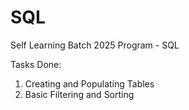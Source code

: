 # SQL

Self Learning Batch 2025 Program - SQL

Tasks Done:
1) Creating and Populating Tables
2) Basic Filtering and Sorting
